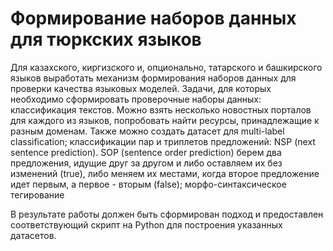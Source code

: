 #  Формирование наборов данных для тюркских языков
Для казахского, киргизского и, опционально, татарского и башкирского языков выработать механизм формирования наборов данных для проверки качества языковых моделей. Задачи, для которых необходимо сформировать проверочные наборы данных: 
классификация текстов. Можно взять несколько новостных порталов для каждого из языков, попробовать найти ресурсы, принадлежащие к разным доменам. Также можно создать датасет для multi-label classification;
классификации пар и триплетов предложений: NSP (next sentence prediction). SOP (sentence order prediction) берем два предложения, идущие друг за другом и либо оставляем их без изменений (true), либо меняем их местами, когда второе предложение идет первым, а первое - вторым (false);
морфо-синтаксическое тегирование

В результате работы должен быть сформирован подход и предоставлен соответствующий скрипт на Python для построения указанных датасетов.
